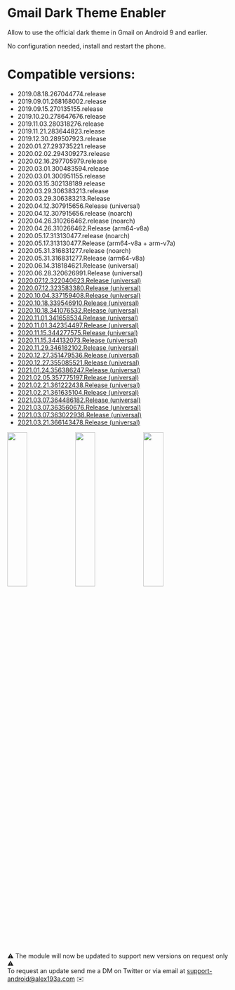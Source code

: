 # Gmail Dark Theme Enabler

Allow to use the official dark theme in Gmail on Android 9 and earlier.

No configuration needed, install and restart the phone.

# Compatible versions:

* 2019.08.18.267044774.release
* 2019.09.01.268168002.release
* 2019.09.15.270135155.release
* 2019.10.20.278647676.release
* 2019.11.03.280318276.release
* 2019.11.21.283644823.release
* 2019.12.30.289507923.release
* 2020.01.27.293735221.release
* 2020.02.02.294309273.release
* 2020.02.16.297705979.release
* 2020.03.01.300483594.release
* 2020.03.01.300951155.release
* 2020.03.15.302138189.release
* 2020.03.29.306383213.release
* 2020.03.29.306383213.Release
* 2020.04.12.307915656.Release (universal)
* 2020.04.12.307915656.release (noarch)
* 2020.04.26.310266462.release (noarch)
* 2020.04.26.310266462.Release (arm64-v8a)
* 2020.05.17.313130477.release (noarch)
* 2020.05.17.313130477.Release (arm64-v8a + arm-v7a)
* 2020.05.31.316831277.release (noarch)
* 2020.05.31.316831277.Release (arm64-v8a)
* 2020.06.14.318184621.Release (universal)
* 2020.06.28.320626991.Release (universal)
* [2020.07.12.322040623.Release (universal)](https://www.apkmirror.com/apk/google-inc/gmail/gmail-2020-07-12-322040623-release-release/gmail-2020-07-12-322040623-release-android-apk-download/)
* [2020.07.12.323583380.Release (universal)](https://www.apkmirror.com/apk/google-inc/gmail/gmail-2020-07-12-323583380-release-release/gmail-2020-07-12-323583380-release-android-apk-download/)
* [2020.10.04.337159408.Release (universal)](https://www.apkmirror.com/apk/google-inc/gmail/gmail-2020-10-04-337159408-release-release/gmail-2020-10-04-337159408-release-2-android-apk-download/)
* [2020.10.18.339546910.Release (universal)](https://www.apkmirror.com/apk/google-inc/gmail/gmail-2020-10-18-339546910-release-release/gmail-2020-10-18-339546910-release-2-android-apk-download/)
* [2020.10.18.341076532.Release (universal)](https://www.apkmirror.com/apk/google-inc/gmail/gmail-2020-10-18-341076532-release-release/gmail-2020-10-18-341076532-release-2-android-apk-download/)
* [2020.11.01.341658534.Release (universal)](https://www.apkmirror.com/apk/google-inc/gmail/gmail-2020-11-01-341658534-release-release/gmail-2020-11-01-341658534-release-2-android-apk-download/)
* [2020.11.01.342354497.Release (universal)](https://www.apkmirror.com/apk/google-inc/gmail/gmail-2020-11-01-342354497-release-release/gmail-2020-11-01-342354497-release-2-android-apk-download/)
* [2020.11.15.344277575.Release (universal)](https://www.apkmirror.com/apk/google-inc/gmail/gmail-2020-11-15-344277575-release-release/gmail-2020-11-15-344277575-release-2-android-apk-download/)
* [2020.11.15.344132073.Release (universal)](https://www.apkmirror.com/apk/google-inc/gmail/gmail-2020-11-15-344132073-release-release/gmail-2020-11-15-344132073-release-android-apk-download/)
* [2020.11.29.346182102.Release (universal)](https://www.apkmirror.com/apk/google-inc/gmail/gmail-2020-11-29-346182102-release-release/gmail-2020-11-29-346182102-release-2-android-apk-download/)
* [2020.12.27.351479536.Release (universal)](https://www.apkmirror.com/apk/google-inc/gmail/gmail-2020-12-27-351479536-release-release/gmail-2020-12-27-351479536-release-android-apk-download/)
* [2020.12.27.355085521.Release (universal)](https://www.apkmirror.com/apk/google-inc/gmail/gmail-2020-12-27-355085521-release-release/gmail-2020-12-27-355085521-release-2-android-apk-download/)
* [2021.01.24.356386247.Release (universal)](https://www.apkmirror.com/apk/google-inc/gmail/gmail-2021-01-24-356386247-release-release/gmail-2021-01-24-356386247-release-2-android-apk-download/)
* [2021.02.05.357775197.Release (universal)](https://www.apkmirror.com/apk/google-inc/gmail/gmail-2021-02-05-357775197-release-release/gmail-2021-02-05-357775197-release-android-apk-download/)
* [2021.02.21.361222438.Release (universal)](https://www.apkmirror.com/apk/google-inc/gmail/gmail-2021-02-21-361222438-release-release/gmail-2021-02-21-361222438-release-2-android-apk-download/)
* [2021.02.21.361635104.Release (universal)](https://www.apkmirror.com/apk/google-inc/gmail/gmail-2021-02-21-361635104-release-release/gmail-2021-02-21-361635104-release-android-apk-download/)
* [2021.03.07.364486182.Release (universal)](https://www.apkmirror.com/apk/google-inc/gmail/gmail-2021-03-07-364486182-release-release/gmail-2021-03-07-364486182-release-2-android-apk-download/)
* [2021.03.07.363560676.Release (universal)](https://www.apkmirror.com/apk/google-inc/gmail/gmail-2021-03-07-363560676-release-release/gmail-2021-03-07-363560676-release-2-android-apk-download/)
* [2021.03.07.363022938.Release (universal)](https://www.apkmirror.com/apk/google-inc/gmail/gmail-2021-03-07-363022938-release-release/gmail-2021-03-07-363022938-release-android-apk-download/)
* [2021.03.21.366143478.Release (universal)](https://www.apkmirror.com/apk/google-inc/gmail/gmail-2021-03-21-366143478-release-release/gmail-2021-03-21-366143478-release-android-apk-download/)

<img src="https://pbs.twimg.com/media/EEK15orXkAErJm_?format=jpg" width="30%">
<img src="https://pbs.twimg.com/media/EEK15olWwAALArs?format=jpg" width="30%"> 
<img src="https://pbs.twimg.com/media/EEK15otWkAAQ76o?format=jpg" width="30%">

⚠️ The module will now be updated to support new versions on request only ⚠️<br>
To request an update send me a DM on Twitter or via email at support-android@alex193a.com ✉️
